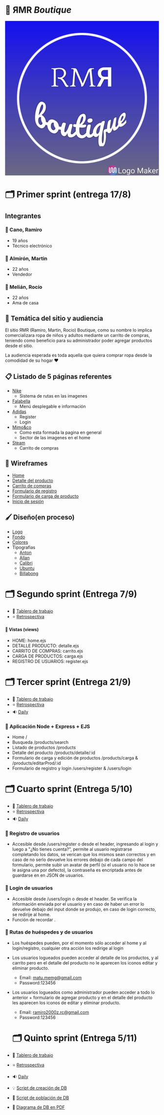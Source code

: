 # 👚 ЯMR *Boutique*

![logotipo](./sitio/public/images/logotipoo.jfif)

# 🗂 Primer sprint (entrega 17/8)

## Integrantes


### 👖  Cano, Ramiro
  - 19 años
  - Técnico electrónico

### 👖 Almirón, Martin
  - 22 años
  - Vendedor


### 👗 Melián, Rocío
  - 22 años
  - Ama de casa

## 👀 Temática del sitio y audiencia
 El sitio ЯMR (Ramiro, Martin, Rocio) Boutique, como su nombre lo implica comercializara ropa de niños y adultos mediante un carrito de compras, teniendo como beneficio para su administrador poder agregar productos desde el sitio.

 La audiencia esperada es toda aquella que quiera comprar ropa desde la comodidad de su hogar ♥

 ## 📋 Listado de 5 páginas referentes

 - [Nike](https://www.nike.com/ar/)
    - Sistema de rutas en las imagenes
 - [Falabella](https://www.falabella.com/falabella-cl/)
    - Menú desplegable e información
 - [Adidas](https://www.adidas.com.ar/)
    - Register
    - Login
 - [Mimo&co](https://www.mimo.com.ar/)
    - Como esta formada la pagina en general
    - Sector de las imagenes en el home
 - [Steam](https://store.steampowered.com/)
    - Carrito de compras

 ## 📝 Wireframes
 - [Home](https://github.com/RocioMelian/Grupo_11_RMRBoutique/blob/master/sprint1/wireframes/home.jpg)
 - [Detalle del producto](https://github.com/RocioMelian/Grupo_11_RMRBoutique/blob/master/sprint1/wireframes/detalle-producto.png)
 - [Carrito de compras](https://github.com/RocioMelian/Grupo_11_RMRBoutique/blob/master/sprint1/wireframes/carrito.png)
 - [Formulario de registro](https://github.com/RocioMelian/Grupo_11_RMRBoutique/blob/master/sprint1/wireframes/register.png)
 - [Formulario de carga de producto](https://github.com/RocioMelian/Grupo_11_RMRBoutique/blob/master/sprint1/wireframes/form-admin.png)
 - [Inicio de sesión](https://github.com/RocioMelian/Grupo_11_RMRBoutique/blob/master/sprint1/wireframes/login.png)

## 🖌 Diseño(en proceso)
- [Logo](https://github.com/RocioMelian/Grupo_11_RMRBoutique/blob/master/sitio/public/images/logotipo2.png)
- [Fondo](https://github.com/RocioMelian/Grupo_11_RMRBoutique/blob/master/sitio/public/images/fondoo.jpg)
- [Colores](https://github.com/RocioMelian/Grupo_11_RMRBoutique/tree/master/sprint1/paletaColores)
- Tipografias
   - [Anton](https://fonts.google.com/specimen/Anton?query=anton)
   - [Allan](https://fonts.google.com/specimen/Allan?query=allan)
   - [Calibri](https://fonts.google.com/?query=calibri)
   - [Ubuntu](https://fonts.google.com/specimen/Ubuntu?query=ubuntu)
   - [Billabong](https://fonts.google.com/?query=billabong)

# 🗂 Segundo sprint (Entrega 7/9)

- 📑 [Tablero de trabajo](https://trello.com/b/uB2due9N/grupo-11-%D1%8Fmr-boutique)
- ⭐ [Retrospectiva](https://github.com/RocioMelian/Grupo_11_RMRBoutique/blob/master/retro.md)

#### 📄 Vistas (views)
  - HOME: home.ejs
  - DETALLE PRODUCTO: detalle.ejs
  - CARRITO DE COMPRAS: carrito.ejs
  - CARGA DE PRODUCTOS: carga.ejs
  - REGISTRO DE USUARIOS: register.ejs

# 🗂 Tercer sprint (Entrega 21/9)

  - 📑 [Tablero de trabajo](https://trello.com/b/uB2due9N/grupo-11-%D1%8Fmr-boutique)
  - ⭐ [Retrospectiva](https://github.com/RocioMelian/Grupo_11_RMRBoutique/blob/master/retro.md)
  - 🔉 [Daily](https://github.com/RocioMelian/Grupo_11_RMRBoutique/blob/master/daily.md)

### 📜 Aplicación Node + Express + EJS
  - Home /
  - Busqueda /products/search
  - Listado de productos /products
  - Detalle del producto /products/detalle/:id
  - Formulario de carga y edición de productos /products/carga & /products/editarProd/:id
  - Formulario de registro y login /users/register & /users/login

  # 🗂 Cuarto sprint (Entrega 5/10)

  - 📑 [Tablero de trabajo](https://trello.com/b/uB2due9N/grupo-11-%D1%8Fmr-boutique)
  - ⭐ [Retrospectiva](https://github.com/RocioMelian/Grupo_11_RMRBoutique/blob/master/retro.md)
  - 🔉 [Daily](https://github.com/RocioMelian/Grupo_11_RMRBoutique/blob/master/daily.md)

  ### 👤 Registro de usuarios
  -  Accesible desde /users/register o desde el header, ingresando al login y luego a "¿No tienes cuenta?", permite al usuario registrarse completando los datos, se verican que los mismos sean correctos y en caso de no serlo devuelve los errores debajo de cada campo del formulario, permite subir un avatar de perfil (si el usuario no lo hace se le asigna una por defecto), la contraseña es encriptada antes de guardarse en en JSON de usuarios.

### 🌂 Login de usuarios
   - Accesible desde /users/login o desde el header. Se verifica la información enviada por el usuario y en caso de haber un error lo devuelve debajo del input donde se produjo, en caso de login correcto, se redirije al home.
   - Función de recordar .

### 🚦 Rutas de huéspedes y de usuarios
  - Los huéspedes pueden, por el momento sólo acceder al home y al login/registro, cualquier otra acción los redirige al login

  - Los usuarios logueados pueden acceder al detalle de los productos, y al carrito pero en el detalle del producto no le aparecen los iconos editar y eliminar producto.
    - Email: matu.memg@gmail.com
    - Password:123456

  - Los usuarios logueados como administrador pueden acceder a todo lo anterior + formulario de agregar producto y en el detalle del producto les aparecen los iconos de editar y eliminar producto. 
    - Email: ramiro2000z.rc@gmail.com 
    - Password:123456


    # 🗂 Quinto sprint (Entrega 5/11) 
  - 📑 [Tablero de trabajo](https://trello.com/b/uB2due9N/grupo-11-%D1%8Fmr-boutique)
  - ⭐ [Retrospectiva](https://github.com/RocioMelian/Grupo_11_RMRBoutique/blob/master/retro.md)
  - 🔉 [Daily](https://github.com/RocioMelian/Grupo_11_RMRBoutique/blob/master/daily.md)

  - 💡 [Script de creación de DB](https://github.com/RocioMelian/Grupo_11_RMRBoutique/blob/master/structure.sql)

  - 🎁 [Script de población de DB](https://github.com/RocioMelian/Grupo_11_RMRBoutique/blob/master/rmrboutique.sql)

  - 📄 [Diagrama de DB en PDF](https://github.com/RocioMelian/Grupo_11_RMRBoutique/blob/master/diagrampdf.pdf)


